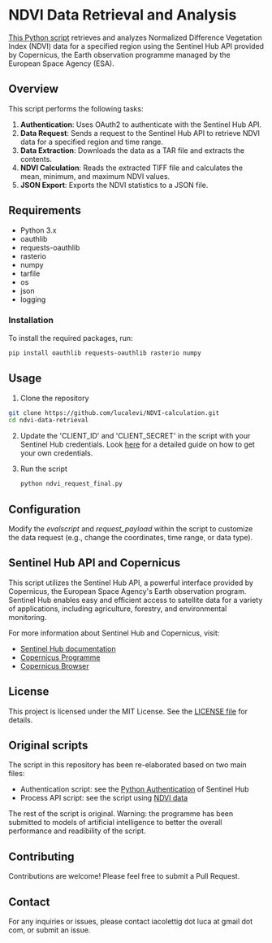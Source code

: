 # NDVI Data Retrieval and Analysis
[This Python script](https://github.com/lucalevi/NDVI-calculation/blob/main/ndvi_request_final.py)
retrieves and analyzes Normalized Difference Vegetation Index (NDVI) data for a specified region using the Sentinel Hub API provided by Copernicus, the Earth observation programme managed by the European Space Agency (ESA).

## Overview
This script performs the following tasks:

1. **Authentication**: Uses OAuth2 to authenticate with the Sentinel Hub API.
2. **Data Request**: Sends a request to the Sentinel Hub API to retrieve NDVI data for a specified region and time range.
3. **Data Extraction**: Downloads the data as a TAR file and extracts the contents.
4. **NDVI Calculation**: Reads the extracted TIFF file and calculates the mean, minimum, and maximum NDVI values.
5. **JSON Export**: Exports the NDVI statistics to a JSON file.

## Requirements
- Python 3.x
- oauthlib
- requests-oauthlib
- rasterio
- numpy
- tarfile
- os
- json
- logging

### Installation
To install the required packages, run:
```sh
pip install oauthlib requests-oauthlib rasterio numpy
```

## Usage
1. Clone the repository
```sh
git clone https://github.com/lucalevi/NDVI-calculation.git
cd ndvi-data-retrieval
```

2. Update the 'CLIENT_ID' and 'CLIENT_SECRET' in the script with your Sentinel Hub credentials. Look [here](https://documentation.dataspace.copernicus.eu/APIs/SentinelHub/Overview/Authentication.html) for a detailed guide on how to get your own credentials.

3. Run the script
   ```sh
   python ndvi_request_final.py
   ```

## Configuration
Modify the _evalscript_ and _request_payload_ within the script to customize the data request (e.g., change the coordinates, time range, or data type).

## Sentinel Hub API and Copernicus
This script utilizes the Sentinel Hub API, a powerful interface provided by Copernicus, the European Space Agency's Earth observation program. Sentinel Hub enables easy and efficient access to satellite data for a variety of applications, including agriculture, forestry, and environmental monitoring.

For more information about Sentinel Hub and Copernicus, visit:

- [Sentinel Hub documentation](https://documentation.dataspace.copernicus.eu/APIs/SentinelHub.html)
- [Copernicus Programme](https://www.copernicus.eu/en)
- [Copernicus Browser](https://browser.dataspace.copernicus.eu/?zoom=5&lat=50.16282&lng=20.78613&themeId=DEFAULT-THEME&visualizationUrl=https%3A%2F%2Fsh.dataspace.copernicus.eu%2Fogc%2Fwms%2Fa91f72b5-f393-4320-bc0f-990129bd9e63&datasetId=S2_L2A_CDAS&demSource3D="MAPZEN"&cloudCoverage=30&dateMode=SINGLE)

## License
This project is licensed under the MIT License. See the [LICENSE file](https://github.com/lucalevi/NDVI-calculation/blob/main/LICENSE) for details.

## Original scripts
The script in this repository has been re-elaborated based on two main files:
- Authentication script: see the [Python Authentication](https://documentation.dataspace.copernicus.eu/APIs/SentinelHub/Overview/Authentication.html#python) of Sentinel Hub
- Process API script: see the script using [NDVI data](https://documentation.dataspace.copernicus.eu/APIs/SentinelHub/Process/Examples/S3SLSTR.html#ndvi-image-and-value-multi-part-response-png-and-geotiff)

The rest of the script is original.
Warning: the programme has been submitted to models of artificial intelligence to better the overall performance and readibility of the script.

## Contributing
Contributions are welcome! Please feel free to submit a Pull Request.

## Contact
For any inquiries or issues, please contact iacolettig dot luca at gmail dot com, or submit an issue.





